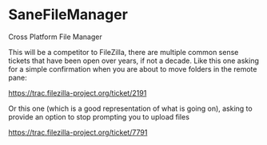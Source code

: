 # SaneFileManager
Cross Platform File Manager

This will be a competitor to FileZilla, there are multiple common sense tickets that have been open over years, if not a decade.  Like this one asking for a simple confirmation when you are about to move folders in the remote pane:

https://trac.filezilla-project.org/ticket/2191


Or this one (which is a good representation of what is going on), asking to provide an option to stop prompting you to upload files

https://trac.filezilla-project.org/ticket/7791
